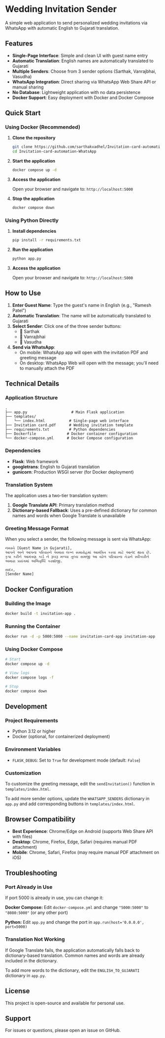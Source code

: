 # Wedding Invitation Sender

A simple web application to send personalized wedding invitations via WhatsApp with automatic English to Gujarati translation.

## Features

- **Single-Page Interface**: Simple and clean UI with guest name entry
- **Automatic Translation**: English names are automatically translated to Gujarati
- **Multiple Senders**: Choose from 3 sender options (Sarthak, Vanrajbhai, Vasudha)
- **WhatsApp Integration**: Direct sharing via WhatsApp Web Share API or manual sharing
- **No Database**: Lightweight application with no data persistence
- **Docker Support**: Easy deployment with Docker and Docker Compose

## Quick Start

### Using Docker (Recommended)

1. **Clone the repository**
   ```bash
   git clone https://github.com/sarthakvadhel/Invitation-card-automation-WhatsApp.git
   cd Invitation-card-automation-WhatsApp
   ```

2. **Start the application**
   ```bash
   docker compose up -d
   ```

3. **Access the application**
   
   Open your browser and navigate to: `http://localhost:5000`

4. **Stop the application**
   ```bash
   docker compose down
   ```

### Using Python Directly

1. **Install dependencies**
   ```bash
   pip install -r requirements.txt
   ```

2. **Run the application**
   ```bash
   python app.py
   ```

3. **Access the application**
   
   Open your browser and navigate to: `http://localhost:5000`

## How to Use

1. **Enter Guest Name**: Type the guest's name in English (e.g., "Ramesh Patel")
2. **Automatic Translation**: The name will be automatically translated to Gujarati
3. **Select Sender**: Click one of the three sender buttons:
   - 📱 Sarthak
   - 📱 Vanrajbhai
   - 📱 Vasudha
4. **Send via WhatsApp**: 
   - On mobile: WhatsApp app will open with the invitation PDF and greeting message
   - On desktop: WhatsApp Web will open with the message; you'll need to manually attach the PDF

## Technical Details

### Application Structure

```
.
├── app.py                    # Main Flask application
├── templates/
│   └── index.html           # Single-page web interface
├── Invitation card.pdf      # Wedding invitation template
├── requirements.txt         # Python dependencies
├── Dockerfile              # Docker container configuration
└── docker-compose.yml      # Docker Compose configuration
```

### Dependencies

- **Flask**: Web framework
- **googletrans**: English to Gujarati translation
- **gunicorn**: Production WSGI server (for Docker deployment)

### Translation System

The application uses a two-tier translation system:

1. **Google Translate API**: Primary translation method
2. **Dictionary-based Fallback**: Uses a pre-defined dictionary for common names and words when Google Translate is unavailable

### Greeting Message Format

When you select a sender, the following message is sent via WhatsApp:

```
નમસ્તે [Guest Name in Gujarati],
આપને અને આપના પરિવારને અમારા લગ્ન સમારોહમાં આમંત્રિત કરવા માટે આનંદ થાય છે.
કૃપા કરીને આમંત્રણ કાર્ડ ને રૂબરૂ મળ્યા તુલ્ય સમજી આ વઢેળ પરિવારના તેડાને સ્વીકારીને 
અમારા પ્રસંગમાં અભિવૃધ્ધિ કરશોજી.

સાદર,
[Sender Name]
```

## Docker Configuration

### Building the Image

```bash
docker build -t invitation-app .
```

### Running the Container

```bash
docker run -d -p 5000:5000 --name invitation-card-app invitation-app
```

### Using Docker Compose

```bash
# Start
docker compose up -d

# View logs
docker compose logs -f

# Stop
docker compose down
```

## Development

### Project Requirements

- Python 3.12 or higher
- Docker (optional, for containerized deployment)

### Environment Variables

- `FLASK_DEBUG`: Set to `True` for development mode (default: `False`)

### Customization

To customize the greeting message, edit the `sendInvitation()` function in `templates/index.html`.

To add more sender options, update the `WHATSAPP_SENDERS` dictionary in `app.py` and add corresponding buttons in `templates/index.html`.

## Browser Compatibility

- **Best Experience**: Chrome/Edge on Android (supports Web Share API with files)
- **Desktop**: Chrome, Firefox, Edge, Safari (requires manual PDF attachment)
- **Mobile**: Chrome, Safari, Firefox (may require manual PDF attachment on iOS)

## Troubleshooting

### Port Already in Use

If port 5000 is already in use, you can change it:

**Docker Compose:**
Edit `docker-compose.yml` and change `"5000:5000"` to `"8080:5000"` (or any other port)

**Python:**
Edit `app.py` and change the port in `app.run(host='0.0.0.0', port=5000)`

### Translation Not Working

If Google Translate fails, the application automatically falls back to dictionary-based translation. Common names and words are already included in the dictionary.

To add more words to the dictionary, edit the `ENGLISH_TO_GUJARATI` dictionary in `app.py`.

## License

This project is open-source and available for personal use.

## Support

For issues or questions, please open an issue on GitHub.
